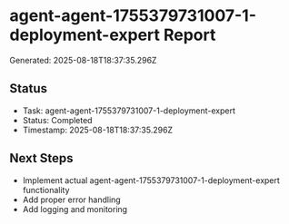 # agent-agent-1755379731007-1-deployment-expert Report

Generated: 2025-08-18T18:37:35.296Z

## Status
- Task: agent-agent-1755379731007-1-deployment-expert
- Status: Completed
- Timestamp: 2025-08-18T18:37:35.296Z

## Next Steps
- Implement actual agent-agent-1755379731007-1-deployment-expert functionality
- Add proper error handling
- Add logging and monitoring
